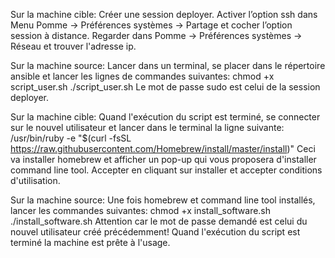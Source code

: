 Sur la machine cible:
Créer une session deployer.
Activer l’option ssh dans Menu Pomme ->  Préférences systèmes -> Partage et cocher l’option session à distance.
Regarder dans Pomme ->  Préférences systèmes -> Réseau et trouver l'adresse ip.

Sur la machine source:
Lancer dans un terminal, se placer dans le répertoire ansible et lancer les lignes de commandes suivantes:
chmod +x script_user.sh
./script_user.sh
Le mot de passe sudo est celui de la session deployer.

Sur la machine cible:
Quand l'exécution du script est terminé, se connecter sur le nouvel utilisateur et lancer dans le terminal la ligne suivante:
/usr/bin/ruby -e "$(curl -fsSL https://raw.githubusercontent.com/Homebrew/install/master/install)"
Ceci va installer homebrew et afficher un pop-up qui vous proposera d'installer command line tool.
Accepter en cliquant sur installer et accepter conditions d'utilisation.

Sur la machine source:
Une fois homebrew et command line tool installés, lancer les commandes suivantes:
chmod +x install_software.sh
./install_software.sh
Attention car le mot de passe demandé est celui du nouvel utilisateur créé précédemment!
Quand l'exécution du script est terminé la machine est prête à l'usage.
